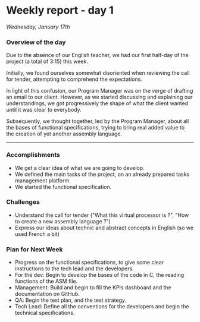 # Weekly report - day 1

*Wednesday, January 17th*

### Overview of the day

Due to the absence of our English teacher, we had our first half-day of the project (a total of 3:15) this week.

Initially, we found ourselves somewhat disoriented when reviewing the call for tender, attempting to comprehend the expectations.

In light of this confusion, our Program Manager was on the verge of drafting an email to our client. However, as we started discussing and explaining our understandings, we got progressively the shape of what the client wanted until it was clear to everybody.

Subsequently, we thought together, led by the Program Manager, about all the bases of functional specifications, trying to bring real added value to the creation of yet another assembly language.

<hr>


### Accomplishments

- We get a clear idea of what we are going to develop.
- We defined the main tasks of the project, on an already prepared tasks management platform.
- We started the functional specification.

### Challenges

   - Understand the call for tender ("What this virtual processor is ?",  "How to create a new assembly language ?")
   - Express our ideas about technic and abstract concepts in English (so we used French a bit)

### Plan for Next Week

- Progress on the functional specifications, to give some clear instructions to the tech lead and the developers.
- For the dev: Begin to develop the bases of the code in C, the reading functions of the ASM file.
- Management: Build and begin to fill the KPIs dashboard and the documentation on GitHub.
- QA: Begin the test plan, and the test strategy.
- Tech Lead: Define all the conventions for the developers and begin the technical specifications.